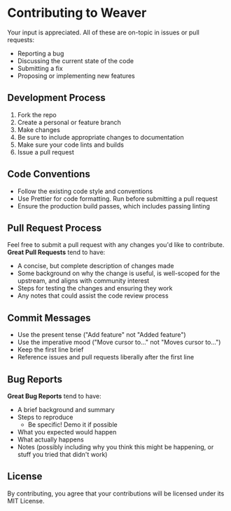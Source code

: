 # Contributing to Weaver

Your input is appreciated. All of these are on-topic in issues or pull requests:

- Reporting a bug
- Discussing the current state of the code
- Submitting a fix
- Proposing or implementing new features

## Development Process

1. Fork the repo
2. Create a personal or feature branch
3. Make changes
4. Be sure to include appropriate changes to documentation
5. Make sure your code lints and builds
6. Issue a pull request

## Code Conventions

- Follow the existing code style and conventions
- Use Prettier for code formatting. Run before submitting a pull request
- Ensure the production build passes, which includes passing linting

## Pull Request Process

Feel free to submit a pull request with any changes you'd like to contribute. **Great Pull Requests** tend to have:

- A concise, but complete description of changes made
- Some background on why the change is useful, is well-scoped for the upstream, and aligns with community interest
- Steps for testing the changes and ensuring they work
- Any notes that could assist the code review process

## Commit Messages

- Use the present tense ("Add feature" not "Added feature")
- Use the imperative mood ("Move cursor to..." not "Moves cursor to...")
- Keep the first line brief
- Reference issues and pull requests liberally after the first line

## Bug Reports

**Great Bug Reports** tend to have:

- A brief background and summary
- Steps to reproduce
    - Be specific! Demo it if possible
- What you expected would happen
- What actually happens
- Notes (possibly including why you think this might be happening, or stuff you tried that didn't work)

## License

By contributing, you agree that your contributions will be licensed under its MIT License.
